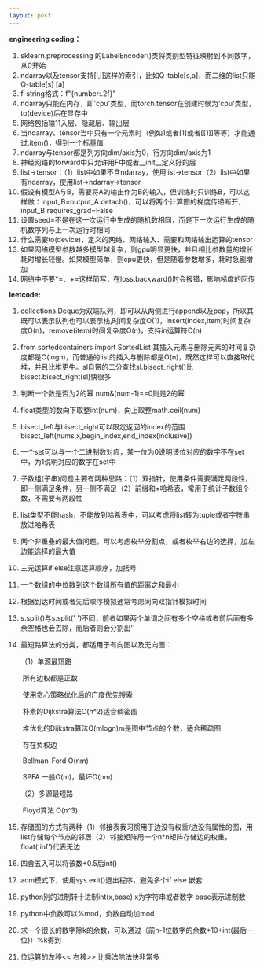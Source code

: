 ```yaml
---
layout: post
---
```




**engineering coding：**

1. sklearn.preprocessing 的LabelEncoder()类将类别型特征映射到不同数字，从0开始
2. ndarray以及tensor支持[i,j]这样的索引，比如Q-table[s,a]，而二维的list只能Q-table[s] [a]
3. f-string格式：f"{number:.2f}"
4. ndarray只能在内存，即'cpu'类型，而torch.tensor在创建时候为'cpu'类型，to(device)后在显存中
5. 网络包括输11入层、隐藏层、输出层
6. 当ndarray、tensor当中只有一个元素时（例如1或者[1]或者[[1]]等等）才能通过.item()，得到一个标量值
7. ndarray与tensor都是列方向dim/axis为0，行方向dim/axis为1
8. 神经网络的forward中只允许用F中或者__init__定义好的层
9. list->tensor：（1）list中如果不含ndarray，使用list->tensor（2）list中如果有ndarray，使用list->ndarray->tensor
10. 假设有模型A与B，需要将A的输出作为B的输入，但训练时只训练B，可以这样做：input_B=output_A.detach()，可以将两个计算图的梯度传递断开，input_B.requires_grad=False
11. 设置seed=不是在这一次运行中生成的随机数相同，而是下一次运行生成的随机数序列与上一次运行时相同
12. 什么需要to(device)，定义的网络、网络输入、需要和网络输出运算的tensor
13. 如果网络模型参数越多模型越复杂，则gpu明显更快，并且相比参数量的增长耗时增长较慢。如果模型简单，则cpu更快，但是随着参数增多，耗时急剧增加
14. 网络中不要*=、+=这样简写，在loss.backward()时会报错，影响梯度的回传















**leetcode:**

1. collections.Deque为双端队列，即可以从两侧进行append以及pop，所以其既可以表示队列也可以表示栈,时间复杂度O(1)，insert(index,item)时间复杂度O(n)，remove(item)时间复杂度O(n)，支持in运算符O(n)

2. from sortedcontainers import SortedList 其插入元素与删除元素的时间复杂度都是O(logn)，而普通的list的插入与删除都是O(n)，既然这样可以直接取代堆，并且比堆更牛。sl自带的二分查找sl.bisect_right()比bisect.bisect_right(sl)快很多

3. 判断一个数是否为2的幂 num&(num-1)==0则是2的幂

4. float类型的数向下取整int(num)，向上取整math.ceil(num)

5. bisect_left与bisect_right可以限定返回的index的范围bisect_left(nums,x,begin_index,end_index(inclusive))

6. 一个set可以与一个二进制数对应，某一位为0说明该位对应的数字不在set中，为1说明对应的数字在set中

7. 子数组(子串)问题主要有两种思路：（1）双指针，使用条件需要满足两段性，即一侧满足条件，另一侧不满足（2）前缀和+哈希表，常用于统计子数组个数，不需要有两段性

8. list类型不能hash，不能放到哈希表中，可以考虑将list转为tuple或者字符串放进哈希表

9. 两个非重叠的最大值问题，可以考虑枚举分割点，或者枚举右边的选择，加左边能选择的最大值

10. 三元运算if else注意运算顺序，加括号

11. 一个数组的中位数到这个数组所有值的距离之和最小

12. 根据到达时间或者先后顺序模拟通常考虑同向双指针模拟时间

13. s.split()与s.split(' ')不同，前者如果两个单词之间有多个空格或者前后面有多余空格也会去除，而后者则会分割出''

14. 最短路算法的分类，都适用于有向图以及无向图：

    （1）单源最短路

    ​	所有边权都是正数 

    ​		使用贪心策略优化后的广度优先搜索

    ​		朴素的Dijkstra算法O(n^2)适合稠密图

    ​		堆优化的Dijkstra算法O(mlogn)m是图中节点的个数，适合稀疏图

    ​	存在负权边

    ​		Bellman-Ford O(nm)

    ​		SPFA 一般O(m)，最坏O(nm)

    （2）多源最短路 

    ​		Floyd算法 O(n^3)

15. 存储图的方式有两种（1）邻接表我习惯用于边没有权重/边没有属性的图，用list存储每个节点的邻居（2）邻接矩阵用一个n*n矩阵存储边的权重，float('inf')代表无边

16. 四舍五入可以将该数+0.5后int()

17. acm模式下，使用sys.exit()退出程序，避免多个if else 嵌套

18. python别的进制转十进制int(x,base)  x为字符串或者数字 base表示进制数

19. python中负数可以%mod，负数自动加mod

20. 求一个很长的数字除k的余数，可以通过（前n-1位数字的余数*10+int(最后一位)）%k得到

21. 位运算的左移<<  右移>> 比乘法除法快非常多

